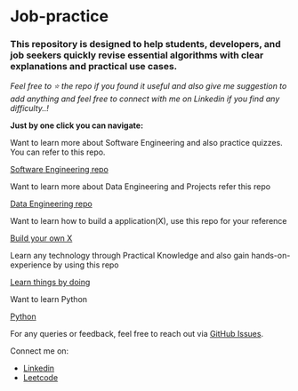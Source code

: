 # Job-practice

### This repository is designed to help students, developers, and job seekers quickly revise essential algorithms with clear explanations and practical use cases.

*Feel free to ⭐ the repo if you found it useful and also give me suggestion to add anything and feel free to connect with me on Linkedin if you find any difficulty..!*

**Just by one click you can navigate:**

Want to learn more about Software Engineering and also practice quizzes. You can refer to this repo.

[Software Engineering repo](https://github.com/Amey-Thakur/SOFTWARE-ENGINEERING-AND-SOFTWARE-ENGINEERING-LAB)

Want to learn more about Data Engineering and Projects refer this repo

[Data Engineering repo](https://github.com/san089/Udacity-Data-Engineering-Projects)

Want to learn how to build a application(X), use this repo for your reference

[Build your own X](https://github.com/codecrafters-io/build-your-own-x)

Learn any technology through Practical Knowledge and also gain hands-on-experience by using this repo

[Learn things by doing](https://github.com/practical-tutorials/project-based-learning)

Want to learn Python 

[Python](https://github.com/Mazid2003/Job-practice/tree/main/Python/)

For any queries or feedback, feel free to reach out via [GitHub Issues](https://github.com/Mazid2003/Job-practice/issues).

Connect me on:

- [Linkedin](https://www.linkedin.com/in/mohammadmazid)
- [Leetcode](https://leetcode.com/u/mazidmd)
